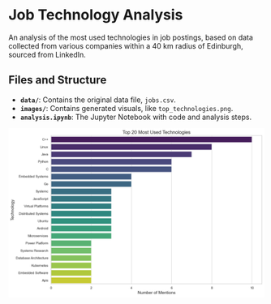# Job Technology Analysis

An analysis of the most used technologies in job postings, based on data collected from various companies within a 40 km radius of Edinburgh, sourced from LinkedIn.

## Files and Structure

- **`data/`**: Contains the original data file, `jobs.csv`.
- **`images/`**: Contains generated visuals, like `top_technologies.png`.
- **`analysis.ipynb`**: The Jupyter Notebook with code and analysis steps.


![Top 20](images/top_tech.png)
